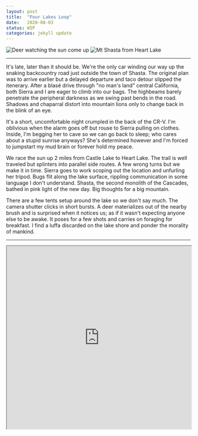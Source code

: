 ```yaml
---
layout: post
title:  "Four Lakes Loop"
date:   2020-08-03
status: WIP
categories: jekyll update
--- 
```


![Deer watching the sun come up][deer]
![Mt Shasta from Heart Lake][shasta]

---

 It's late, later than it should be. We're the only car winding our way up the snaking backcountry road just outside the town of Shasta.  The original plan was to arrive earlier but a delayed departure and taco detour slipped the itenerary.  After a blasé drive through "no man's land" central California, both Sierra and I are eager to climb into our bags.  The highbeams barely penetrate the peripheral darkness as we swing past bends in the road.  Shadows and chaparral distort into mountain lions only to change back in the blink of an eye.

It's a short, uncomfortable night crumpled in the back of the CR-V. I'm oblivious when the alarm goes off but rouse to Sierra pulling on clothes. Inside, I'm begging her to cave so we can go back to sleep; who cares about a stupid sunrise anyways? She's determined however and I'm forced to jumpstart my mud brain or forever hold my peace.

We race the sun up 2 miles from Castle Lake to Heart Lake.  The trail is well traveled but splinters into parallel side routes.  A few wrong turns but we make it in time. Sierra goes to work scoping out the location and unfurling her tripod. Bugs flit along the lake surface, rippling communication in some language I don't understand.  Shasta, the second monolith of the Cascades, bathed in pink light of the new day.  Big thoughts for a big mountain.

There are a few tents setup around the lake so we don't say much. The camera shutter clicks in short bursts.  A deer materializes out of the nearby brush and is surprised when it notices us; as if it wasn't expecting anyone else to be awake.  It poses for a few shots and carries on foraging for breakfast. I find a luffa discarded on the lake shore and ponder the morality of mankind.

---

<iframe src="https://www.google.com/maps/d/u/1/embed?mid=1GJgnWOXXhzQR_BETmO9C3idR_7gQsWy0" width="100%" height="500></iframe>

---

The next day we're not alone as we stop to fill up on water from Luella Lake.  Hundreds of ink black tadpoles wiggling their way through life dot the lakebed.  We've completed over half the 20 mile journey around the Four Lakes Loop in Shasta-Trinity National Forest and are now making homeward progress.  There's another group of four swimming on the other shore.  The bravest reports to the others on water temperature. I for one don't want to step on our amphibious friends.  

My pacifism is quickly overruled and I can't help but take a dip in Deer Lake, the next and final swimming option in the loop.  Laying on the shore drying, an overly curious Chipmunk peers inside my backpack.  He's unfazed by my attempts to shoo him away and instead starts a game of hide-n-seek.  He seems friendly but is probably only interested in the salami chunks we're having for lunch.  

Back in the car, the celebratory beer's not as cold as I'd like but tastes good anyways.  I know it's against the law to drink while driving but I'm still not back under civilized rule.  Sierra wants to stay another day but we're both ready for a shower. As she puts it "We smell like pee".  

Monday comes sooner than I can unpack.  The weekend's a blur and a sunburn and I'd do it all again in a heartbeat. At the office, coworkers recount the weekend's events.  One thing's for sure, I'd rather be outside than caught up on the latest Netflix binge.

~Reid

[shasta]: https://lh3.googleusercontent.com/lpuwZzOLdxxnH52S2fRvFRaRLvF7J7CWbkOjDXdCTme6lcuGPofl9eFAC6nhX4OKYx882jPXhQKp3TSqiKPuTOUFqnwsOwy2Y-gkSV3G8F5SghfInH0ha_Gf6owS05zeF6Ix_DQHEw=w2400 "Mt Shasta from Heart Lake"

[deer]: https://lh3.googleusercontent.com/D18p5lQnyidotPfFsouu0HZzXQjUt3zZtgxTv6joVKAeB8fIs-3c2JuuH8eVmgidTGaTzf2K0k0E7eRtUS5XDhGrBgtGS7JXa8oaJI0rwCPOYK9c24Z__jQTn80XEoEPy_FJ-_w5kg=w2400 "Deer in front of Shasta"

[deer lake]: https://lh3.googleusercontent.com/4FPVZljs56u9qEe3KJ90cgj3COWahVkkuWNSSrSCyQ764vXQCFPHrmbm7PE009e_479SwbV5Ovebs72ibLdbU7uGYTx1ahIGuuNMAYAhnxbivYUvoUwrUD7JYjnZMs24WVC8yUP2LjBZrwubXbOn1x5EcGjQAQvPkw9NQXSS8E6kjMxszOxtnoyvGBzr3iADhB5gH0MC5FdaGSnPASms3PTLdhSUY7u2rdw0zSP-3yqExzZ_HwxiIRVxm5mjtyvb3CMeBKusHl_Jpkh39wkHLieIWTdDQHzIqhSH_m5gXvbVEWBCz7kIJsMi3DfcBLe8uKIeOlzRcqt6oRo6bnVd6JRIdYbShcdXOSU-uk-h7lV-HhhToFjdMD26V_f6zikA4XiLIpK5hJusBKB441iAfaBBtM5_3mf2qc3mgdh9peLgY8qt6NqCsEnxeQlcFA2K1hZY5RzDXIP--0C_0SzjCAcKzQC_ETud5lL4y9enQWyMcMj9AvfX58DhyYp4fPKst7ugxPlFgpdYOPEvuS0BcJfJVmb23WwbUsXGyIIi3sHBHRKsFDR5kle3cqAen9sh22JN5_KbMpNb1LX46qEx_g13VVZ8Sqqns0s84PGeXnqiTYbznImW6WQjF9w_uJFWMatvyx41AIAwurnAubEbx71jOFIybr0_j-Vk7VxjbK-n7E_40glJG6RsqrNn=w1990-h1492-no?authuser=0 "Deer Lake"
<!--stackedit_data:
eyJoaXN0b3J5IjpbMTMzMDA1Mjk4NywtMTQxMTcwMTcxNywzMz
Y0NzgzODIsLTg1Nzc4NTk4NiwtNzc3NTUyNDA0LC01ODIyMzY5
MjYsMzU2ODc2MSwtMjA4NzQyNDA0MCwzNTY4NzYxLDE5ODQxNT
E2MjgsMTE3NDM0MTU3NCwxMDQ2MDc2Njc1LC0xNzE1MzYwODYz
LC0xMDI1NTk1NTddfQ==
-->